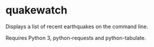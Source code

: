 # quakewatch

Displays a list of recent earthquakes on the command line.

Requires Python 3, python-requests and python-tabulate.
